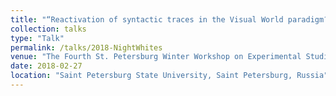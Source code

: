 ```yaml
---
title: "“Reactivation of syntactic traces in the Visual World paradigm?"
collection: talks
type: "Talk"
permalink: /talks/2018-NightWhites
venue: "The Fourth St. Petersburg Winter Workshop on Experimental Studies of Speech and Language, 2018"
date: 2018-02-27
location: "Saint Petersburg State University, Saint Petersburg, Russia"
---
```

